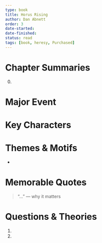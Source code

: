 ```yaml
---
type: book
title: Horus Rising
author: Dan Abnett
order: 3
date-started: 
date-finished: 
status: read
tags: [book, heresy, Purchased]
---
```

# Chapter Summaries
0. 
 
# Major Event



# Key Characters


# Themes & Motifs
- 

# Memorable Quotes
> “...” — why it matters

# Questions & Theories
1. 
2. 